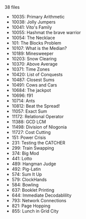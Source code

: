 38 files
- 10035: Primary Arithmetic
- 10038: Jolly Jumpers
- 10041: Vito's Family
- 10055: Hashmat the brave warrior
- 10054: The Necklace
- 101: The Blocks Problem
- 10107: What is the Median?
- 10189: Minesweeper
- 10203: Snow Clearing
- 10370: Above Average
- 10371: Time Zones
- 10420: List of Conquests
- 10487: Closest Sums
- 10491: Cows and Cars
- 10684: The jackpot
- 10696: f91
- 10714: Ants
- 10812: Beat the Spread!
- 11057: Exact Sum
- 11172: Relational Operator
- 11388: GCD LCM
- 11498: Division of Nlogonia
- 11727: Cost Cutting
- 151: Power Crisis
- 231: Testing the CATCHER
- 299: Train Swapping
- 374: Big Mod
- 441: Lotto
- 489: Hangman Judge
- 492: Pig-Latin
- 574: Sum It Up
- 579: ClockHands
- 584: Bowling
- 637: Booklet Printing
- 644: Immediate Decodablility
- 793: Network Connections
- 821: Page Hopping
- 855: Lunch in Grid City
